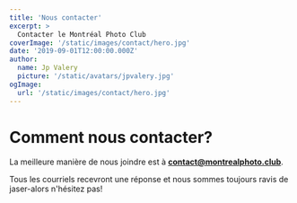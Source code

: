 ```yaml
---
title: 'Nous contacter'
excerpt: >
  Contacter le Montréal Photo Club
coverImage: '/static/images/contact/hero.jpg'
date: '2019-09-01T12:00:00.000Z'
author:
  name: Jp Valery
  picture: '/static/avatars/jpvalery.jpg'
ogImage:
  url: '/static/images/contact/hero.jpg'
---
```


# Comment nous contacter?

La meilleure manière de nous joindre est à **contact@montrealphoto.club**.

Tous les courriels recevront une réponse et nous sommes toujours ravis de jaser-alors n'hésitez pas!

